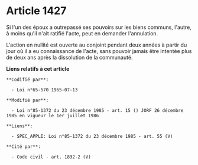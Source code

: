 # Article 1427

Si l'un des époux a outrepassé ses pouvoirs sur les biens communs, l'autre, à moins qu'il n'ait ratifié l'acte, peut en
demander l'annulation.

L'action en nullité est ouverte au conjoint pendant deux années à partir du jour où il a eu connaissance de l'acte, sans
pouvoir jamais être intentée plus de deux ans après la dissolution de la communauté.

**Liens relatifs à cet article**

	**Codifié par**:

	  - Loi n°65-570 1965-07-13

	**Modifié par**:

	  - Loi n°85-1372 du 23 décembre 1985 - art. 15 () JORF 26 décembre 1985 en vigueur le 1er juillet 1986

	**Liens**:

	  - SPEC_APPLI: Loi n°85-1372 du 23 décembre 1985 - art. 55 (V)

	**Cité par**:

	  - Code civil - art. 1832-2 (V)
